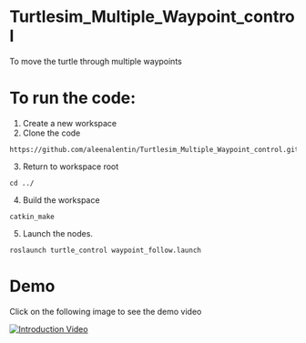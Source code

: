 # Turtlesim_Multiple_Waypoint_control
To move the turtle through multiple waypoints 
# To run the code:

1. Create a new workspace
2. Clone the code 
 ```Shell
 https://github.com/aleenalentin/Turtlesim_Multiple_Waypoint_control.git
 ```
3. Return to workspace root
 ```Shell
 cd ../
   ```
4. Build the workspace 
```Shell
catkin_make 

``` 
5.  Launch the nodes.
```Shell
roslaunch turtle_control waypoint_follow.launch 
```
# Demo 

Click on the following image to see the demo video

[![Introduction Video](https://img.youtube.com/vi/CwVX2LkUVKc/0.jpg)](https://youtu.be/CwVX2LkUVKc)
